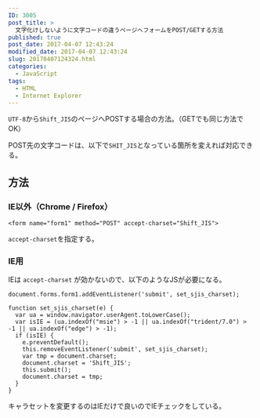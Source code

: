 ```yaml
---
ID: 3005
post_title: >
  文字化けしないように文字コードの違うページへフォームをPOST/GETする方法
published: true
post_date: 2017-04-07 12:43:24
modified_date: 2017-04-07 12:43:24
slug: 20170407124324.html
categories:
  - JavaScript
tags:
  - HTML
  - Internet Explorer
---
```

`UTF-8`から`Shift_JIS`のページへPOSTする場合の方法。（GETでも同じ方法でOK）

POST先の文字コードは、以下で`SHIT_JIS`となっている箇所を変えれば対応できる。
<!--more-->

## 方法
### IE以外（Chrome / Firefox）
```language-markup
<form name="form1" method="POST" accept-charset="Shift_JIS">
```

`accept-charset`を指定する。

### IE用
IEは `accept-charset` が効かないので、以下のようなJSが必要になる。

```language-javascript
document.forms.form1.addEventListener('submit', set_sjis_charset);

function set_sjis_charset(e) {
  var ua = window.navigator.userAgent.toLowerCase();
  var isIE = (ua.indexOf("msie") > -1 || ua.indexOf("trident/7.0") > -1 || ua.indexOf("edge") > -1);
  if (isIE) {
    e.preventDefault();
    this.removeEventListener('submit', set_sjis_charset);
    var tmp = document.charset;
    document.charset = 'Shift_JIS';
    this.submit();
    document.charset = tmp;
  }
}
```

キャラセットを変更するのはIEだけで良いのでIEチェックをしている。